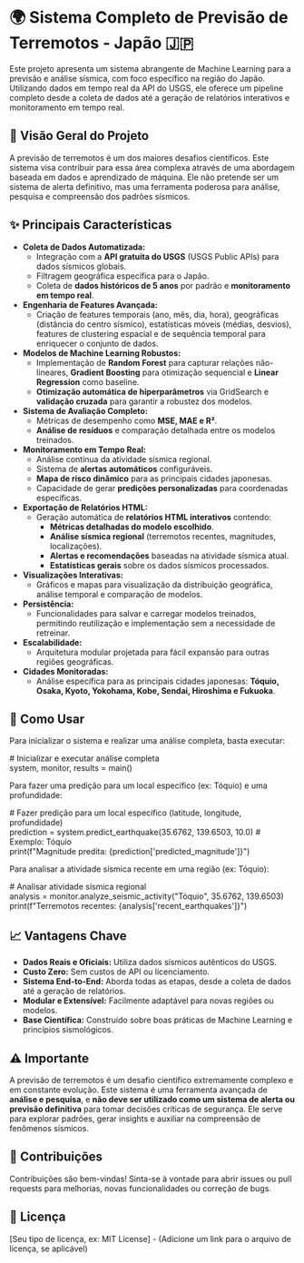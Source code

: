 # **🌍 Sistema Completo de Previsão de Terremotos \- Japão 🇯🇵**

Este projeto apresenta um sistema abrangente de Machine Learning para a previsão e análise sísmica, com foco específico na região do Japão. Utilizando dados em tempo real da API do USGS, ele oferece um pipeline completo desde a coleta de dados até a geração de relatórios interativos e monitoramento em tempo real.

## **🎯 Visão Geral do Projeto**

A previsão de terremotos é um dos maiores desafios científicos. Este sistema visa contribuir para essa área complexa através de uma abordagem baseada em dados e aprendizado de máquina. Ele não pretende ser um sistema de alerta definitivo, mas uma ferramenta poderosa para análise, pesquisa e compreensão dos padrões sísmicos.

## **✨ Principais Características**

* **Coleta de Dados Automatizada:**  
  * Integração com a **API gratuita do USGS** (USGS Public APIs) para dados sísmicos globais.  
  * Filtragem geográfica específica para o Japão.  
  * Coleta de **dados históricos de 5 anos** por padrão e **monitoramento em tempo real**.  
* **Engenharia de Features Avançada:**  
  * Criação de features temporais (ano, mês, dia, hora), geográficas (distância do centro sísmico), estatísticas móveis (médias, desvios), features de clustering espacial e de sequência temporal para enriquecer o conjunto de dados.  
* **Modelos de Machine Learning Robustos:**  
  * Implementação de **Random Forest** para capturar relações não-lineares, **Gradient Boosting** para otimização sequencial e **Linear Regression** como baseline.  
  * **Otimização automática de hiperparâmetros** via GridSearch e **validação cruzada** para garantir a robustez dos modelos.  
* **Sistema de Avaliação Completo:**  
  * Métricas de desempenho como **MSE, MAE e R²**.  
  * **Análise de resíduos** e comparação detalhada entre os modelos treinados.  
* **Monitoramento em Tempo Real:**  
  * Análise contínua da atividade sísmica regional.  
  * Sistema de **alertas automáticos** configuráveis.  
  * **Mapa de risco dinâmico** para as principais cidades japonesas.  
  * Capacidade de gerar **predições personalizadas** para coordenadas específicas.  
* **Exportação de Relatórios HTML:**  
  * Geração automática de **relatórios HTML interativos** contendo:  
    * **Métricas detalhadas do modelo escolhido**.  
    * **Análise sísmica regional** (terremotos recentes, magnitudes, localizações).  
    * **Alertas e recomendações** baseadas na atividade sísmica atual.  
    * **Estatísticas gerais** sobre os dados sísmicos processados.  
* **Visualizações Interativas:**  
  * Gráficos e mapas para visualização da distribuição geográfica, análise temporal e comparação de modelos.  
* **Persistência:**  
  * Funcionalidades para salvar e carregar modelos treinados, permitindo reutilização e implementação sem a necessidade de retreinar.  
* **Escalabilidade:**  
  * Arquitetura modular projetada para fácil expansão para outras regiões geográficas.  
* **Cidades Monitoradas:**  
  * Análise específica para as principais cidades japonesas: **Tóquio, Osaka, Kyoto, Yokohama, Kobe, Sendai, Hiroshima e Fukuoka**.

## **🚀 Como Usar**

Para inicializar o sistema e realizar uma análise completa, basta executar:

\# Inicializar e executar análise completa  
system, monitor, results \= main()

Para fazer uma predição para um local específico (ex: Tóquio) e uma profundidade:

\# Fazer predição para um local específico (latitude, longitude, profundidade)  
prediction \= system.predict\_earthquake(35.6762, 139.6503, 10.0)  \# Exemplo: Tóquio  
print(f"Magnitude predita: {prediction\['predicted\_magnitude'\]}")

Para analisar a atividade sísmica recente em uma região (ex: Tóquio):

\# Analisar atividade sísmica regional  
analysis \= monitor.analyze\_seismic\_activity("Tóquio", 35.6762, 139.6503)  
print(f"Terremotos recentes: {analysis\['recent\_earthquakes'\]}")

## **📈 Vantagens Chave**

* **Dados Reais e Oficiais:** Utiliza dados sísmicos autênticos do USGS.  
* **Custo Zero:** Sem custos de API ou licenciamento.  
* **Sistema End-to-End:** Aborda todas as etapas, desde a coleta de dados até a geração de relatórios.  
* **Modular e Extensível:** Facilmente adaptável para novas regiões ou modelos.  
* **Base Científica:** Construído sobre boas práticas de Machine Learning e princípios sismológicos.

## **⚠️ Importante**

A previsão de terremotos é um desafio científico extremamente complexo e em constante evolução. Este sistema é uma ferramenta avançada de **análise e pesquisa**, e **não deve ser utilizado como um sistema de alerta ou previsão definitiva** para tomar decisões críticas de segurança. Ele serve para explorar padrões, gerar insights e auxiliar na compreensão de fenômenos sísmicos.

## **🤝 Contribuições**

Contribuições são bem-vindas\! Sinta-se à vontade para abrir issues ou pull requests para melhorias, novas funcionalidades ou correção de bugs.

## **📜 Licença**

\[Seu tipo de licença, ex: MIT License\] \- (Adicione um link para o arquivo de licença, se aplicável)